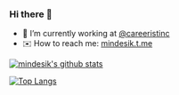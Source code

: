 ### Hi there 👋

- 💼 I’m currently working at [@careeristinc](https://github.com/careeristinc)
- ✉️ How to reach me: [mindesik.t.me](https://mindesik.t.me)

[![mindesik's github stats](https://github-readme-stats.vercel.app/api?username=mindesik&count_private=true&hide_title=true&show_icons=true&hide_border=true)](https://github.com/mindesik)

[![Top Langs](https://github-readme-stats.vercel.app/api/top-langs/?username=mindesik&count_private=true&hide_title=true&show_icons=true&hide_border=true)](https://github.com/mindesik)
